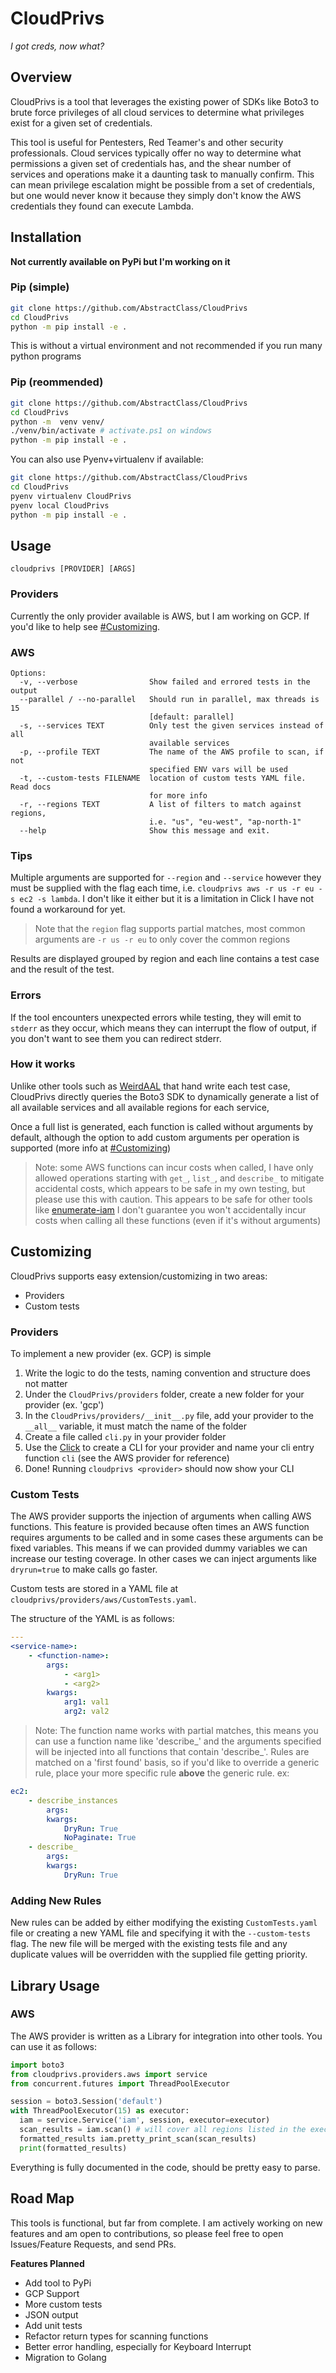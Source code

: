 # CloudPrivs
*I got creds, now what?*

## Overview
CloudPrivs is a tool that leverages the existing power of SDKs like Boto3 to brute force privileges of all cloud services to determine what privileges exist for a given set of credentials.

This tool is useful for Pentesters, Red Teamer's and other security professionals. Cloud services typically offer no way to determine what permissions a given set of credentials has, and the shear number of services and operations make it a daunting task to manually confirm. This can mean privilege escalation might be possible from a set of credentials, but one would never know it because they simply don't know the AWS credentials they found can execute Lambda.

## Installation
**Not currently available on PyPi but I'm working on it**
### Pip (simple)
```bash
git clone https://github.com/AbstractClass/CloudPrivs
cd CloudPrivs
python -m pip install -e .
```
This is without a virtual environment and not recommended if you run many python programs

### Pip (reommended)
```bash
git clone https://github.com/AbstractClass/CloudPrivs
cd CloudPrivs
python -m  venv venv/
./venv/bin/activate # activate.ps1 on windows
python -m pip install -e .
```

You can also use Pyenv+virtualenv if available:
```bash
git clone https://github.com/AbstractClass/CloudPrivs
cd CloudPrivs
pyenv virtualenv CloudPrivs
pyenv local CloudPrivs
python -m pip install -e .
```

## Usage
`cloudprivs [PROVIDER] [ARGS]`

### Providers
Currently the only provider available is AWS, but I am working on GCP. If you'd like to help see [#Customizing](#customizing).

### AWS
```
Options:
  -v, --verbose                Show failed and errored tests in the output
  --parallel / --no-parallel   Should run in parallel, max threads is 15
                               [default: parallel]
  -s, --services TEXT          Only test the given services instead of all
                               available services
  -p, --profile TEXT           The name of the AWS profile to scan, if not
                               specified ENV vars will be used
  -t, --custom-tests FILENAME  location of custom tests YAML file. Read docs
                               for more info
  -r, --regions TEXT           A list of filters to match against regions,
                               i.e. "us", "eu-west", "ap-north-1"
  --help                       Show this message and exit.
```

### Tips

Multiple arguments are supported for `--region` and `--service` however they must be supplied with the flag each time, i.e. `cloudprivs aws -r us -r eu -s ec2 -s lambda`. I don't like it either but it is a limitation in Click I have not found a workaround for yet.

>Note that the `region` flag supports partial matches, most common arguments are `-r us -r eu` to only cover the common regions

Results are displayed grouped by region and each line contains a test case and the result of the test.

### Errors
If the tool encounters unexpected errors while testing, they will emit to `stderr` as they occur, which means they can interrupt the flow of output, if you don't want to see them you can redirect stderr.

### How it works
Unlike other tools such as [WeirdAAL](https://github.com/carnal0wnage/weirdAAL) that hand write each test case, CloudPrivs directly queries the Boto3 SDK to dynamically generate a list of all available services and all available regions for each service, 

Once a full list is generated, each function is called without arguments by default, although the option to add custom arguments per operation is supported (more info at [#Customizing](#customizing))

> Note: some AWS functions can incur costs when called, I have only allowed operations starting with `get_`, `list_`, and `describe_` to mitigate accidental costs, which appears to be safe in my own testing, but please use this with caution. This appears to be safe for other tools like [enumerate-iam](https://github.com/andresriancho/enumerate-iam) I don't guarantee you won't accidentally incur costs when calling all these functions (even if it's without arguments)

## Customizing
CloudPrivs supports easy extension/customizing in two areas:

- Providers
- Custom tests

### Providers
To implement a new provider (ex. GCP) is simple

1. Write the logic to do the tests, naming convention and structure does not matter
2. Under the `CloudPrivs/providers` folder, create a new folder for your provider (ex. 'gcp')
3. In the `CloudPrivs/providers/__init__.py` file, add your provider to the `__all__` variable, it must match the name of the folder
4. Create a file called `cli.py` in your provider folder
5. Use the [Click](https://click.palletsprojects.com/en/8.1.x/) to create a CLI for your provider and name your cli entry function `cli` (see the AWS provider for reference)
6. Done! Running `cloudprivs <provider>` should now show your CLI

### Custom Tests
The AWS provider supports the injection of arguments when calling AWS functions. This feature is provided because often times an AWS function requires arguments to be called and in some cases these arguments can be fixed variables. This means if we can provided dummy variables we can increase our testing coverage. In other cases we can inject arguments like `dryrun=true` to make calls go faster.

Custom tests are stored in a YAML file at `cloudprivs/providers/aws/CustomTests.yaml`. 

The structure of the YAML is as follows:
```yaml
---
<service-name>:
    - <function-name>:
        args:
            - <arg1>
            - <arg2>
        kwargs:
            arg1: val1
            arg2: val2
```

>Note: The function name works with partial matches, this means you can use a function name like 'describe_' and the arguments specified will be injected into all functions that contain 'describe_'. Rules are matched on a 'first found' basis, so if you'd like to override a generic rule, place your more specific rule **above** the generic rule. ex:
```yaml
ec2:
    - describe_instances
        args:
        kwargs:
            DryRun: True
            NoPaginate: True
    - describe_
        args:
        kwargs:
            DryRun: True
```

### Adding New Rules
New rules can be added by either modifying the existing `CustomTests.yaml` file or creating a new YAML file and specifying it with the `--custom-tests` flag. The new file will be merged with the existing tests file and any duplicate values will be overridden with the supplied file getting priority.

## Library Usage
### AWS
The AWS provider is written as a Library for integration into other tools. You can use it as follows:
```python
import boto3
from cloudprivs.providers.aws import service
from concurrent.futures import ThreadPoolExecutor

session = boto3.Session('default')
with ThreadPoolExecutor(15) as executor:
  iam = service.Service('iam', session, executor=executor)
  scan_results = iam.scan() # will cover all regions listed in the executor (all available regions by default)
  formatted_results iam.pretty_print_scan(scan_results)
  print(formatted_results)
```
Everything is fully documented in the code, should be pretty easy to parse.

## Road Map
This tools is functional, but far from complete. I am actively working on new features and am open to contributions, so please feel free to open Issues/Feature Requests, and send PRs.

**Features Planned**
- Add tool to PyPi
- GCP Support
- More custom tests
- JSON output
- Add unit tests
- Refactor return types for scanning functions
- Better error handling, especially for Keyboard Interrupt
- Migration to Golang

